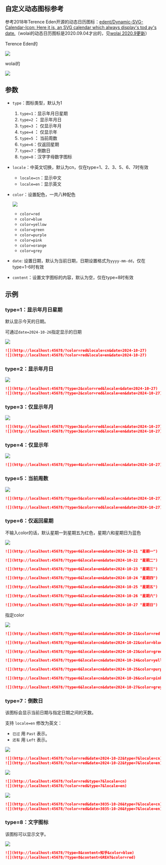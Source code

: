 ## 自定义动态图标参考

参考2018年Terence Eden开源的动态日历图标：[edent/Dynamic-SVG-Calendar-Icon: Here it is, an SVG calendar which always display&apos;s tod    ay&apos;s date.](https://github.com/edent/Dynamic-SVG-Calendar-Icon)（wolai的动态日历图标是2020.09.04才出的，见[wolai 2020.9更新](https://www.wolai.com/3mjQy4XaboBwXRRqiYKvvf#pG96N9sBpeTTGvEw23KQZr)）

Terence Eden的

![](https://fastly.jsdelivr.net/gh/Achuan-2/PicBed/assets/PixPin_2024-10-27_14-27-14-2024-10-27.png)

wolai的

![](https://fastly.jsdelivr.net/gh/Achuan-2/PicBed/assets/PixPin_2024-10-27_14-27-24-2024-10-27.png)

## 参数

* `type`：图标类型，默认为1

  1. `type=1`：显示年月日星期
  2. `type=2`​ **：** 显示年月日
  3. `type=3`​ **：** 仅显示年月
  4. `type=4`​ **：** 仅显示年
  5. `type=5`​ **：** 当前周数
  6. `type=6`：仅返回星期
  7. `type=7`：倒数日
  8. `type=8`：汉字字母数字图标
* `locale`：中英文切换，默认为cn，仅在type=1、2、3、5、6、7时有效

  * `locale=cn`：显示中文
  * `locale=en`：显示英文
* `color`：设置配色，一共八种配色

  ![](https://fastly.jsdelivr.net/gh/Achuan-2/PicBed/assets/20241027142748-2024-10-27.png)

  * `color=red`
  * `color=blue`
  * `color=yellow`
  * `color=green`
  * `color=purple`
  * `color=pink`
  * `color=orange`
  * `color=grey`
* `date`: 设置日期，默认为当前日期，日期设置格式为`yyyy-mm-dd`，仅在type=1-6时有效
* `content`：设置文字图标的内容，默认为空，仅在type=8时有效

## 示例

### type=1：显示年月日星期

默认显示今天的日期。

可通过`date=2024-10-26`指定显示的日期

![](https://fastly.jsdelivr.net/gh/Achuan-2/PicBed/assets/20241027142805-2024-10-27.png)

```markdown
![](http://localhost:45678/?color=red&locale=cn&date=2024-10-27)
![](http://localhost:45678/?color=red&locale=en&date=2024-10-27)
```

### type=2：显示年月日

![](https://fastly.jsdelivr.net/gh/Achuan-2/PicBed/assets/20241027142810-2024-10-27.png)


```markdown
![](http://localhost:45678/?type=2&color=red&locale=&date=2024-10-27)
![](http://localhost:45678/?type=2&color=red&locale=en&date=2024-10-27)
```

### **type=3**：仅显示年月

![](https://fastly.jsdelivr.net/gh/Achuan-2/PicBed/assets/20241027142822-2024-10-27.png)


```markdown
![](http://localhost:45678/?type=3&color=red&locale=cn&date=2024-10-27)
![](http://localhost:45678/?type=3&color=red&locale=en&date=2024-10-27)

```

### **type=4**：仅显示年

![](https://fastly.jsdelivr.net/gh/Achuan-2/PicBed/assets/20241027142832-2024-10-27.png)

```markdown
![](http://localhost:45678/?type=4&color=red&locale=cn&date=2024-10-27)
```

### type=5：当前周数

![](https://fastly.jsdelivr.net/gh/Achuan-2/PicBed/assets/20241027142842-2024-10-27.png)

```markdown
![](http://localhost:45678/?type=5&color=red&locale=cn&date=2024-10-27)

![](http://localhost:45678/?type=5&color=red&locale=en&date=2024-10-27)
```

### type=6：仅返回星期

不输入color的话，默认星期一到星期五为红色，星期六和星期日为蓝色

![](https://fastly.jsdelivr.net/gh/Achuan-2/PicBed/assets/20241027142857-2024-10-27.png)


```markdown
![](http://localhost:45678/?type=6&locale=en&date=2024-10-21 "星期一")

![](http://localhost:45678/?type=6&locale=en&date=2024-10-22 "星期二")

![](http://localhost:45678/?type=6&locale=en&date=2024-10-23 "星期三")

![](http://localhost:45678/?type=6&locale=en&date=2024-10-24 "星期四")

![](http://localhost:45678/?type=6&locale=en&date=2024-10-25 "星期五")

![](http://localhost:45678/?type=6&locale=en&date=2024-10-26 "星期六")

![](http://localhost:45678/?type=6&locale=en&date=2024-10-27 "星期日")
```

指定color

![](https://fastly.jsdelivr.net/gh/Achuan-2/PicBed/assets/20241027142906-2024-10-27.png)


```markdown
![](http://localhost:45678/?type=6&locale=en&date=2024-10-21&color=red "星期一")

![](http://localhost:45678/?type=6&locale=cn&date=2024-10-22&color=blue "星期二")

![](http://localhost:45678/?type=6&locale=cn&date=2024-10-23&color=green "星期三")

![](http://localhost:45678/?type=6&locale=cn&date=2024-10-24&color=yellow "星期四")

![](http://localhost:45678/?type=6&locale=cn&date=2024-10-25&color=purple "星期五")

![](http://localhost:45678/?type=6&locale=cn&date=2024-10-26&color=pink "星期六")

![](http://localhost:45678/?type=6&locale=cn&date=2024-10-27&color=grey "星期日")
```

### type=7：倒数日

该图标会显示当前日期与指定日期之间的天数。

支持 `locale=en` 修改为英文：

* `已过` 用 `Past` 表示。
* `还有` 用 `Left` 表示。

![](https://fastly.jsdelivr.net/gh/Achuan-2/PicBed/assets/20241027142922-2024-10-27.png)


```markdown
![](http://localhost:45678/?color=red&date=2024-10-22&type=7&locale=cn)
![](http://localhost:45678/?color=red&date=2024-10-22&type=7&locale=en)
```

![](https://fastly.jsdelivr.net/gh/Achuan-2/PicBed/assets/20241027142940-2024-10-27.png)

```markdown
![](http://localhost:45678/?color=red&type=7&locale=cn)
![](http://localhost:45678/?color=red&type=7&locale=en)
```

![](https://fastly.jsdelivr.net/gh/Achuan-2/PicBed/assets/PixPin_2024-10-27_14-30-03-2024-10-27.png)


```markdown
![](http://localhost:45678/?color=red&date=3035-10-26&type=7&locale=cn)
![](http://localhost:45678/?color=red&date=3035-10-26&type=7&locale=en)
```


### type=8：文字图标

该图标可以显示文字。

![](https://fastly.jsdelivr.net/gh/Achuan-2/PicBed/assets/20241027143019-2024-10-27.png)


```markdown
![](http://localhost:45678/?type=8&content=知乎&color=blue)
![](http://localhost:45678/?type=8&content=GREAT&color=red)
```